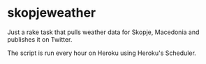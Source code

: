 skopjeweather
=============

Just a rake task that pulls weather data for Skopje, Macedonia and publishes it on Twitter.

Тhe script is run every hour on Heroku using Heroku's Scheduler.
